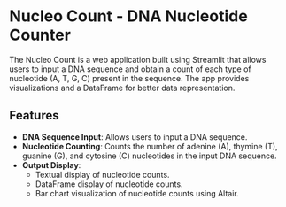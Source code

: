 # Nucleo Count - DNA Nucleotide Counter

The Nucleo Count is a web application built using Streamlit that allows users to input a DNA sequence and obtain a count of each type of nucleotide (A, T, G, C) present in the sequence. The app provides visualizations and a DataFrame for better data representation.

## Features
- **DNA Sequence Input**: Allows users to input a DNA sequence.
- **Nucleotide Counting**: Counts the number of adenine (A), thymine (T), guanine (G), and cytosine (C) nucleotides in the input DNA sequence.
- **Output Display**: 
  - Textual display of nucleotide counts.
  - DataFrame display of nucleotide counts.
  - Bar chart visualization of nucleotide counts using Altair.
